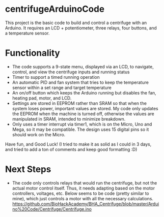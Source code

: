 # centrifugeArduinoCode
This project is the basic code to build and control a centrifuge with an Arduino.
It requires an LCD + potentiometer, three relays, four buttons, and a temperature sensor.

# Functionality
- The code supports a 9-state menu, displayed via an LCD, to navigate, control, and view the centrifuge inputs and running status
- Timer to support a timed running operation  
- An automatic PID and fan system that tries to keep the temperature sensor within a set range and target temperature
- An on/off button which keeps the Arduino running but disables the fan, heating pad, motor, and LCD.
- Settings are stored in EEPROM rather than SRAM so that when the system loses power, important values are stored. My code only updates the      EEPROM when the machine is turned off, otherwise the values are manipulated in SRAM, intended to minimize breakdown.
- Only uses a timer interrupt via timer1, which is on the Micro, Uno and Mega, so it may be compatible. The design uses 15 digital pins so it should work on the Micro.

Have fun, and Good Luck!
(I tried to make it as solid as I could in 3 days, and tried to add a ton of comments and keep good formatting :D)

# Next Steps
- The code only controls relays that would run the centrifuge, but not the actual motor control itself. Thus, it needs adapting based on          the motor controllers, voltages, etc. Below seems to be code (pretty similar to mine), which just controls a motor with all the necessary calculations. https://github.com/BioHackAcademy/BHA_Centrifuge/blob/master/Arduino%20Code/Centrifuge/Centrifuge.ino
